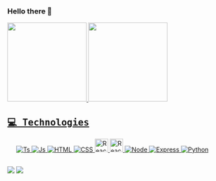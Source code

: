 ### Hello there 👋

<!--
**Biz1999/Biz1999** is a ✨ _special_ ✨ repository because its `README.md` (this file) appears on your GitHub profile.

Here are some ideas to get you started:

- 🔭 I’m currently working on ...
- 🌱 I’m currently learning ...
- 👯 I’m looking to collaborate on ...
- 🤔 I’m looking for help with ...
- 💬 Ask me about ...
- 📫 How to reach me: ...
- 😄 Pronouns: ...
- ⚡ Fun fact: ...
-->



 <div>
  <a href="https://github.com/biz1999">
  <img height="180em" src="https://github-readme-stats.vercel.app/api?username=biz1999&show_icons=true&theme=radical&include_all_commits=true&count_private=true"/>
  <img height="180em" src="https://github-readme-stats.vercel.app/api/top-langs/?username=biz1999&layout=compact&langs_count=7&theme=radical"/>
</div>

<h2><samp>💻 Technologies</samp></h2>
<p style="padding: 0px 20px">
  <img alt="Ts" src="https://img.shields.io/badge/TypeScript-007ACC?style=for-the-badge&logo=typescript&logoColor=white">
  <img alt="Js" src="https://img.shields.io/badge/javascript-%23F7DF1E.svg?&style=for-the-badge&logo=javascript&logoColor=black">
   <img alt="HTML" src="https://img.shields.io/badge/HTML5-E34F26?style=for-the-badge&logo=html5&logoColor=white">
  <img alt="CSS" src="https://img.shields.io/badge/CSS3-1572B6?style=for-the-badge&logo=css3&logoColor=white">
  <img alt="React" height="30"src="https://img.shields.io/badge/React-20232A?style=for-the-badge&logo=react&logoColor=61DAFB">
 <img alt="ReactNative" height="30"src="https://img.shields.io/badge/React_Native-20232A?style=for-the-badge&logo=react&logoColor=61DAFB">
  <img alt="Node" src="https://img.shields.io/badge/node.js%20-%2343853D.svg?&style=for-the-badge&logo=node.js&logoColor=white">
  <img alt="Express" src="https://img.shields.io/badge/express.js%20-%23404d59.svg?&style=for-the-badge">
  <img alt="Python" src="https://img.shields.io/badge/Python-3776AB?style=for-the-badge&logo=python&logoColor=white">
</p>

  ##

<div>
  <a href = "mailto:alessanbiz@gmail.com"><img src="https://img.shields.io/badge/-Gmail-%23333?style=for-the-badge&logo=gmail&logoColor=white" target="_blank"></a>
  <a href="https://www.linkedin.com/in/alessandro-biz-85b372185" target="_blank"><img src="https://img.shields.io/badge/-LinkedIn-%230077B5?style=for-the-badge&logo=linkedin&logoColor=white" target="_blank"></a> 
</div>

